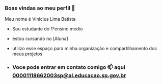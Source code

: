 ### Boas vindas ao meu perfil 🖤

Meu nome é Vinicius Lima Batista

- Sou estudante do 1°ensino medio
-  estou cursando no [Aluna]
- utilizo esse espaço para minha organização e compartilhamento dos meus projetos

- ### Voce pode entrar em contato comigo 📫 aqui 00001118662003sp@al.educacao.sp.gov.br
